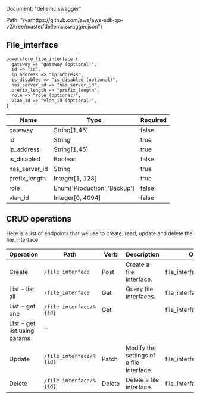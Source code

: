 Document: "dellemc.swagger"


Path: "/varhttps://github.com/aws/aws-sdk-go-v2/tree/master/dellemc.swagger.json")

## File_interface



```puppet
powerstore_file_interface {
  gateway => "gateway (optional)",
  id => "id",
  ip_address => "ip_address",
  is_disabled => "is_disabled (optional)",
  nas_server_id => "nas_server_id",
  prefix_length => "prefix_length",
  role => "role (optional)",
  vlan_id => "vlan_id (optional)",
}
```

| Name        | Type           | Required       |
| ------------- | ------------- | ------------- |
|gateway | String[1,45] | false |
|id | String | true |
|ip_address | String[1,45] | true |
|is_disabled | Boolean | false |
|nas_server_id | String | true |
|prefix_length | Integer[1, 128] | true |
|role | Enum['Production','Backup'] | false |
|vlan_id | Integer[0, 4094] | false |



## CRUD operations

Here is a list of endpoints that we use to create, read, update and delete the file_interface

| Operation | Path | Verb | Description | OperationID |
| ------------- | ------------- | ------------- | ------------- | ------------- |
|Create|`/file_interface`|Post|Create a file interface.|file_interfaceCreate|
|List - list all|`/file_interface`|Get|Query file interfaces.|file_interfaceCollectionQuery|
|List - get one|`/file_interface/%{id}`|Get||file_interfaceInstanceQuery|
|List - get list using params|``||||
|Update|`/file_interface/%{id}`|Patch|Modify the settings of a file interface.|file_interfaceModify|
|Delete|`/file_interface/%{id}`|Delete|Delete a file interface.|file_interfaceDelete|
